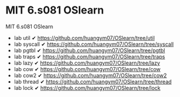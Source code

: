 # MIT 6.s081 OSlearn
MIT 6.s081 OSlearn

- lab util &#10004; https://github.com/huangym07/OSlearn/tree/util
- lab syscall &#10004; https://github.com/huangym07/OSlearn/tree/syscall
- lab pgtbl &#10004; https://github.com/huangym07/OSlearn/tree/pgtbl
- lab traps &#10004; https://github.com/huangym07/OSlearn/tree/traps
- lab lazy &#10004; https://github.com/huangym07/OSlearn/tree/lazy
- lab cow &#10004; https://github.com/huangym07/OSlearn/tree/cow
- lab cow2 &#10004; https://github.com/huangym07/OSlearn/tree/cow2
- lab thread &#10004; https://github.com/huangym07/OSlearn/tree/thread
- lab lock &#10004; https://github.com/huangym07/OSlearn/tree/lock
